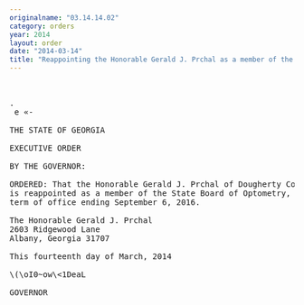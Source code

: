 ```yaml
---
originalname: "03.14.14.02"
category: orders
year: 2014
layout: order
date: "2014-03-14"
title: "Reappointing the Honorable Gerald J. Prchal as a member of the State Board of Optometry"
---
```

<pre>
 

.
 e «-

THE STATE OF GEORGIA

EXECUTIVE ORDER

BY THE GOVERNOR:

ORDERED: That the Honorable Gerald J. Prchal of Dougherty County, Georgia,
is reappointed as a member of the State Board of Optometry, for a
term of office ending September 6, 2016.

The Honorable Gerald J. Prchal
2603 Ridgewood Lane
Albany, Georgia 31707

This fourteenth day of March, 2014

\(\oI0~ow\<1DeaL

GOVERNOR

</pre>
